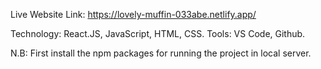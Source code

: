 Live Website Link: https://lovely-muffin-033abe.netlify.app/

Technology: React.JS, JavaScript, HTML, CSS.
Tools: VS Code, Github.

N.B: First install the npm packages for running the project in local server.
